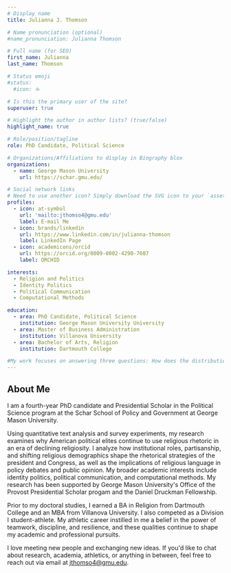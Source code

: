 ```yaml
---
# Display name
title: Julianna J. Thomson

# Name pronunciation (optional)
#name_pronunciation: Julianna Thomson

# Full name (for SEO)
first_name: Julianna
last_name: Thomson

# Status emoji
#status:
  #icon: ☕️

# Is this the primary user of the site?
superuser: true

# Highlight the author in author lists? (true/false)
highlight_name: true

# Role/position/tagline
role: PhD Candidate, Political Science

# Organizations/Affiliations to display in Biography blox
organizations:
  - name: George Mason University
    url: https://schar.gmu.edu/

# Social network links
# Need to use another icon? Simply download the SVG icon to your `assets/media/icons/` folder.
profiles:
  - icon: at-symbol
    url: 'mailto:jthomso4@gmu.edu'
    label: E-mail Me
  - icon: brands/linkedin
    url: https://www.linkedin.com/in/julianna-thomson
    label: LinkedIn Page
  - icon: academicons/orcid
    url: https://orcid.org/0009-0002-4290-7607
    label: ORCHID

interests:
  - Religion and Politics
  - Identity Politics
  - Political Communication
  - Computational Methods

education:
  - area: PhD Candidate, Political Science
    institution: George Mason University University
  - area: Master of Business Administration
    institution: Villanova University
  - area: Bachelor of Arts, Religion
    institution: Dartmouth College

#My work focuses on answering three questions: How does the distribution of public preferences impact the ability of leaders to engage in international bargaining? How do great powers navigate the relation between international orders and wars? Finally, what statistical tools can help political scientists manage data scarcity? I use formal and computational models to demonstrate the internal validity of my arguments and behavioral experiments and statistical methods to ensure their external validity.
---
```


## About Me

I am a fourth-year PhD candidate and Presidential Scholar in the Political Science program at the Schar School of Policy and Government at George Mason University. 

Using quantitative text analysis and survey experiments, my research examines why American political elites continue to use religious rhetoric in an era of declining religiosity. I analyze how institutional roles, partisanship, and shifting religious demographics shape the rhetorical strategies of the president and Congress, as well as the implications of religious language in policy debates and public opinion. My broader academic interests include identity politics, political communication, and computational methods. My research has been supported by George Mason University's Office of the Provost Presidential Scholar progam and the Daniel Druckman Fellowship. 

Prior to my doctoral studies, I earned a BA in Religion from Dartmouth College and an MBA from Villanova University. I also competed as a Division I student-athlete. My athletic career instilled in me a belief in the power of teamwork, discipline, and resilience, and these qualities continue to shape my academic and professional pursuits.

I love meeting new people and exchanging new ideas. If you'd like to chat about research, academia, athletics, or anything in between, feel free to reach out via email at jthomso4@gmu.edu. 
